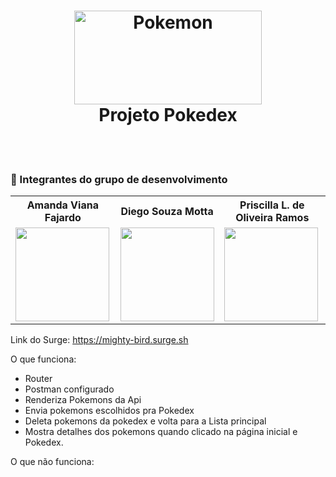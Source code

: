 <h1 align="center">
    <img width="300px" height="150px" alt="Pokemon" src="https://i.pinimg.com/originals/cc/8c/41/cc8c41abe304e1f7b30323bc0cd6d3e7.jpg" />
    <br>
    Projeto Pokedex
</h1>
<br/>
<br/>

### 🤝 Integrantes do grupo de desenvolvimento
<table>
  <tr>
    <th>Amanda Viana Fajardo</th>
        <th>Diego Souza Motta</th>
        <th>Priscilla L. de Oliveira Ramos</th>
  
  </tr>
  <tr>
    <td>
  <img width='150px' height='150px' src='https://ca.slack-edge.com/TLAVDH7C2-U02V1D72M0V-d62d7e8514a8-512' >
    </td>
        <td>
  <img width='150px' height='150px' src='https://ca.slack-edge.com/TLAVDH7C2-U02UXL7VALW-9bfb7dda36d4-512' >
    </td>
        <td>
  <img width='150px' height='150px' src='https://ca.slack-edge.com/TLAVDH7C2-U02V1D7HJ2Z-ac7df3a4cba3-512' >
    </td>
   
  </tr>
<table>


Link do Surge: 
https://mighty-bird.surge.sh

O que funciona:
- Router
- Postman configurado
- Renderiza Pokemons da Api
- Envia pokemons escolhidos pra Pokedex
- Deleta pokemons da pokedex e volta para a Lista principal
- Mostra detalhes dos pokemons quando clicado na página inicial e Pokedex.

O que não funciona: 


